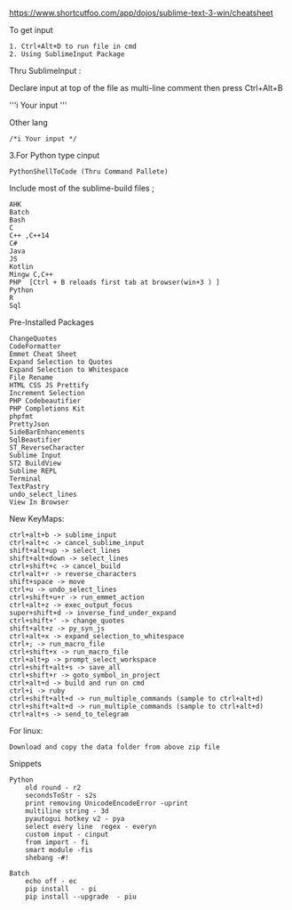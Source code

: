 https://www.shortcutfoo.com/app/dojos/sublime-text-3-win/cheatsheet

To get input
	
	1. Ctrl+Alt+D to run file in cmd 
	2. Using SublimeInput Package
	
Thru SublimeInput :


Declare input at top of the file as multi-line comment then press Ctrl+Alt+B
 

'''i
Your input
'''

Other lang

`
/*i
Your input
*/
`

3.For Python type cinput


	
	PythonShellToCode (Thru Command Pallete)
	

Include most of the sublime-build files ; 

	AHK
	Batch
	Bash
	C
	C++ ,C++14
	C#
	Java
	JS
	Kotlin
	Mingw C,C++
	PHP  [Ctrl + B reloads first tab at browser(win+3 ) ]
	Python
	R
	Sql
 


Pre-Installed Packages

	ChangeQuotes
	CodeFormatter
	Emmet Cheat Sheet
	Expand Selection to Quotes
	Expand Selection to Whitespace
	File Rename
	HTML CSS JS Prettify
	Increment Selection
	PHP Codebeautifier
	PHP Completions Kit
	phpfmt
	PrettyJson
	SideBarEnhancements
	SqlBeautifier
	ST_ReverseCharacter
	Sublime Input
	ST2 BuildView
	Sublime REPL
	Terminal
	TextPastry
	undo_select_lines
	View In Browser

New KeyMaps:

	ctrl+alt+b -> sublime_input
	ctrl+alt+c -> cancel_sublime_input
	shift+alt+up -> select_lines
	shift+alt+down -> select_lines
	ctrl+shift+c -> cancel_build
	ctrl+alt+r -> reverse_characters
	shift+space -> move
	ctrl+u -> undo_select_lines
	ctrl+shift+u+r -> run_emmet_action
	ctrl+alt+z -> exec_output_focus
	super+shift+d -> inverse_find_under_expand
	ctrl+shift+' -> change_quotes
	shift+alt+z -> py_syn_js
	ctrl+alt+x -> expand_selection_to_whitespace
	ctrl+; -> run_macro_file
	ctrl+shift+x -> run_macro_file
	ctrl+alt+p -> prompt_select_workspace
	ctrl+shift+alt+s -> save_all
	ctrl+shift+r -> goto_symbol_in_project
	ctrl+alt+d -> build and run on cmd
	ctrl+i -> ruby
	ctrl+shift+alt+d -> run_multiple_commands (sample to ctrl+alt+d)
	ctrl+shift+alt+d -> run_multiple_commands (sample to ctrl+alt+d)
	ctrl+alt+s -> send_to_telegram
For linux:

	Download and copy the data folder from above zip file 


Snippets

	Python
		old round - r2
		secondsToStr - s2s
		print removing UnicodeEncodeError -uprint
		multiline string - 3d
		pyautogui hotkey v2 - pya
		select every line  regex - everyn
		custom input - cinput
		from import - fi
		smart module -fis
		shebang -#!

	Batch
		echo off - ec
		pip install   - pi
		pip install --upgrade  - piu

